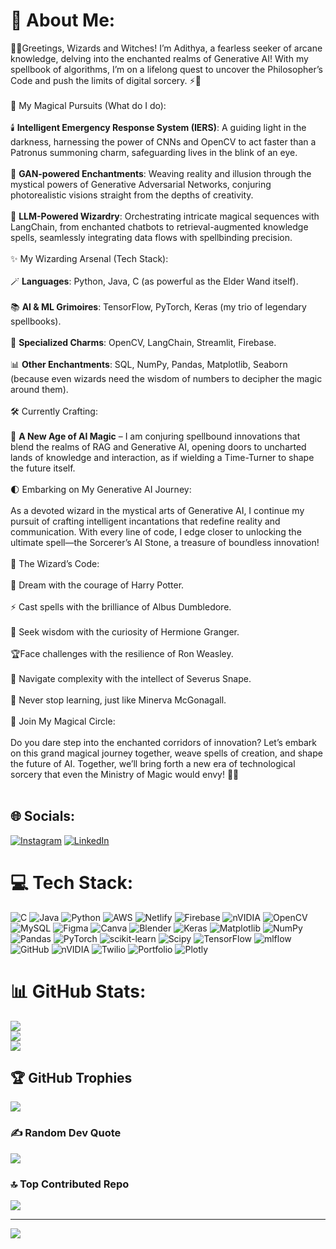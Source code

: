 # 💫 About Me:
🧙‍♂️Greetings, Wizards and Witches! I’m Adithya, a fearless seeker of arcane knowledge, delving into the enchanted realms of Generative AI! With my spellbook of algorithms, I’m on a lifelong quest to uncover the Philosopher’s Code and push the limits of digital sorcery. ⚡📜<br><br>🏰 My Magical Pursuits (What do I do):<br><br>🕯️ **Intelligent Emergency Response System (IERS)**: A guiding light in the darkness, harnessing the power of CNNs and OpenCV to act faster than a Patronus summoning charm, safeguarding lives in the blink of an eye.<br><br>📜 **GAN-powered Enchantments**: Weaving reality and illusion through the mystical powers of Generative Adversarial Networks, conjuring photorealistic visions straight from the depths of creativity.<br><br>📖 **LLM-Powered Wizardry**: Orchestrating intricate magical sequences with LangChain, from enchanted chatbots to retrieval-augmented knowledge spells, seamlessly integrating data flows with spellbinding precision.<br><br>✨ My Wizarding Arsenal (Tech Stack):<br><br>🪄 **Languages**: Python, Java, C (as powerful as the Elder Wand itself).<br><br>📚 **AI & ML Grimoires**: TensorFlow, PyTorch, Keras (my trio of legendary spellbooks).<br><br>🦉 **Specialized Charms**: OpenCV, LangChain, Streamlit, Firebase.<br><br>📊 **Other Enchantments**: SQL, NumPy, Pandas, Matplotlib, Seaborn (because even wizards need the wisdom of numbers to decipher the magic around them).<br><br>🛠️ Currently Crafting:<br><br>🔮 **A New Age of AI Magic** – I am conjuring spellbound innovations that blend the realms of RAG and Generative AI, opening doors to uncharted lands of knowledge and interaction, as if wielding a Time-Turner to shape the future itself.<br><br>🌓 Embarking on My Generative AI Journey:<br><br>As a devoted wizard in the mystical arts of Generative AI, I continue my pursuit of crafting intelligent incantations that redefine reality and communication. With every line of code, I edge closer to unlocking the ultimate spell—the Sorcerer’s AI Stone, a treasure of boundless innovation!<br><br>📜 The Wizard’s Code:<br><br>🌟 Dream with the courage of Harry Potter.<br><br>⚡ Cast spells with the brilliance of Albus Dumbledore.<br><br>🧠 Seek wisdom with the curiosity of Hermione Granger.<br><br>🏆Face challenges with the resilience of Ron Weasley.<br><br>🔮 Navigate complexity with the intellect of Severus Snape.<br><br>📖 Never stop learning, just like Minerva McGonagall.<br><br>💬 Join My Magical Circle:<br><br>Do you dare step into the enchanted corridors of innovation? Let’s embark on this grand magical journey together, weave spells of creation, and shape the future of AI. Together, we’ll bring forth a new era of technological sorcery that even the Ministry of Magic would envy! 🏰✨<br><br>


## 🌐 Socials:
[![Instagram](https://img.shields.io/badge/Instagram-%23E4405F.svg?logo=Instagram&logoColor=white)](https://instagram.com/adithya_raju._) [![LinkedIn](https://img.shields.io/badge/LinkedIn-%230077B5.svg?logo=linkedin&logoColor=white)](https://www.linkedin.com/in/adithya-raju-2a8b36320?utm_source=share&utm_campaign=share_via&utm_content=profile&utm_medium=android_app ) 

# 💻 Tech Stack:
![C](https://img.shields.io/badge/c-%2300599C.svg?style=plastic&logo=c&logoColor=white) ![Java](https://img.shields.io/badge/java-%23ED8B00.svg?style=plastic&logo=openjdk&logoColor=white) ![Python](https://img.shields.io/badge/python-3670A0?style=plastic&logo=python&logoColor=ffdd54) ![AWS](https://img.shields.io/badge/AWS-%23FF9900.svg?style=plastic&logo=amazon-aws&logoColor=white) ![Netlify](https://img.shields.io/badge/netlify-%23000000.svg?style=plastic&logo=netlify&logoColor=#00C7B7) ![Firebase](https://img.shields.io/badge/firebase-%23039BE5.svg?style=plastic&logo=firebase) ![nVIDIA](https://img.shields.io/badge/cuda-000000.svg?style=plastic&logo=nVIDIA&logoColor=green) ![OpenCV](https://img.shields.io/badge/opencv-%23white.svg?style=plastic&logo=opencv&logoColor=white) ![MySQL](https://img.shields.io/badge/mysql-4479A1.svg?style=plastic&logo=mysql&logoColor=white) ![Figma](https://img.shields.io/badge/figma-%23F24E1E.svg?style=plastic&logo=figma&logoColor=white) ![Canva](https://img.shields.io/badge/Canva-%2300C4CC.svg?style=plastic&logo=Canva&logoColor=white) ![Blender](https://img.shields.io/badge/blender-%23F5792A.svg?style=plastic&logo=blender&logoColor=white) ![Keras](https://img.shields.io/badge/Keras-%23D00000.svg?style=plastic&logo=Keras&logoColor=white) ![Matplotlib](https://img.shields.io/badge/Matplotlib-%23ffffff.svg?style=plastic&logo=Matplotlib&logoColor=black) ![NumPy](https://img.shields.io/badge/numpy-%23013243.svg?style=plastic&logo=numpy&logoColor=white) ![Pandas](https://img.shields.io/badge/pandas-%23150458.svg?style=plastic&logo=pandas&logoColor=white) ![PyTorch](https://img.shields.io/badge/PyTorch-%23EE4C2C.svg?style=plastic&logo=PyTorch&logoColor=white) ![scikit-learn](https://img.shields.io/badge/scikit--learn-%23F7931E.svg?style=plastic&logo=scikit-learn&logoColor=white) ![Scipy](https://img.shields.io/badge/SciPy-%230C55A5.svg?style=plastic&logo=scipy&logoColor=%white) ![TensorFlow](https://img.shields.io/badge/TensorFlow-%23FF6F00.svg?style=plastic&logo=TensorFlow&logoColor=white) ![mlflow](https://img.shields.io/badge/mlflow-%23d9ead3.svg?style=plastic&logo=numpy&logoColor=blue) ![GitHub](https://img.shields.io/badge/github-%23121011.svg?style=plastic&logo=github&logoColor=white) ![nVIDIA](https://img.shields.io/badge/nVIDIA-%2376B900.svg?style=plastic&logo=nVIDIA&logoColor=white) ![Twilio](https://img.shields.io/badge/Twilio-F22F46?style=plastic&logo=Twilio&logoColor=white) ![Portfolio](https://img.shields.io/badge/Portfolio-%23000000.svg?style=plastic&logo=firefox&logoColor=#FF7139) ![Plotly](https://img.shields.io/badge/Plotly-%233F4F75.svg?style=plastic&logo=plotly&logoColor=white)
# 📊 GitHub Stats:
![](https://github-readme-stats.vercel.app/api?username=Adithya-R03&theme=shadow_green&hide_border=false&include_all_commits=false&count_private=false)<br/>
![](https://github-readme-streak-stats.herokuapp.com/?user=Adithya-R03&theme=shadow_green&hide_border=false)<br/>
![](https://github-readme-stats.vercel.app/api/top-langs/?username=Adithya-R03&theme=shadow_green&hide_border=false&include_all_commits=false&count_private=false&layout=compact)

## 🏆 GitHub Trophies
![](https://github-profile-trophy.vercel.app/?username=Adithya-R03&theme=radical&no-frame=false&no-bg=true&margin-w=4)

### ✍️ Random Dev Quote
![](https://quotes-github-readme.vercel.app/api?type=horizontal&theme=radical)

### 🔝 Top Contributed Repo
![](https://github-contributor-stats.vercel.app/api?username=Adithya-R03&limit=5&theme=dark&combine_all_yearly_contributions=true)

---
[![](https://visitcount.itsvg.in/api?id=Adithya-R03&icon=0&color=3)](https://visitcount.itsvg.in)

<!-- Proudly created with GPRM ( https://gprm.itsvg.in ) --><!--
**Adithya-R03/Adithya-R03** is a ✨ _special_ ✨ repository because its `README.md` (this file) appears on your GitHub profile.

Here are some ideas to get you started:

- 🔭 I’m currently working on ...
- 🌱 I’m currently learning ...
- 👯 I’m looking to collaborate on ...
- 🤔 I’m looking for help with ...
- 💬 Ask me about ...
- 📫 How to reach me: ...
- 😄 Pronouns: ...
- ⚡ Fun fact: ...
-->
